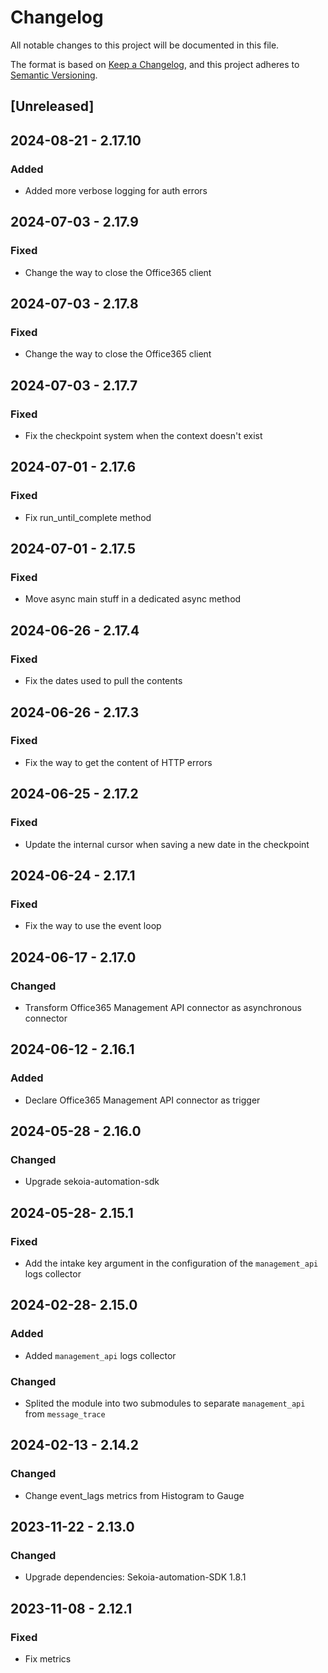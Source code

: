 # Changelog

All notable changes to this project will be documented in this file.

The format is based on [Keep a Changelog](https://keepachangelog.com/en/1.0.0/),
and this project adheres to [Semantic Versioning](https://semver.org/spec/v2.0.0.html).

## [Unreleased]

## 2024-08-21 - 2.17.10

### Added

- Added more verbose logging for auth errors

## 2024-07-03 - 2.17.9

### Fixed

- Change the way to close the Office365 client

## 2024-07-03 - 2.17.8

### Fixed

- Change the way to close the Office365 client

## 2024-07-03 - 2.17.7

### Fixed

- Fix the checkpoint system when the context doesn't exist

## 2024-07-01 - 2.17.6

### Fixed

- Fix run_until_complete method

## 2024-07-01 - 2.17.5

### Fixed

- Move async main stuff in a dedicated async method

## 2024-06-26 - 2.17.4

### Fixed

- Fix the dates used to pull the contents

## 2024-06-26 - 2.17.3

### Fixed

- Fix the way to get the content of HTTP errors

## 2024-06-25 - 2.17.2

### Fixed

- Update the internal cursor when saving a new date in the checkpoint

## 2024-06-24 - 2.17.1

### Fixed

- Fix the way to use the event loop

## 2024-06-17 - 2.17.0

### Changed

- Transform Office365 Management API connector as asynchronous connector

## 2024-06-12 - 2.16.1

### Added

- Declare Office365 Management API connector as trigger

## 2024-05-28 - 2.16.0

### Changed

- Upgrade sekoia-automation-sdk

## 2024-05-28- 2.15.1

### Fixed

- Add the intake key argument in the configuration of the `management_api` logs collector

## 2024-02-28- 2.15.0

### Added

- Added `management_api` logs collector

### Changed

- Splited the module into two submodules to separate `management_api` from `message_trace`

## 2024-02-13 - 2.14.2

### Changed

- Change event_lags metrics from Histogram to Gauge

## 2023-11-22 - 2.13.0

### Changed

- Upgrade dependencies: Sekoia-automation-SDK 1.8.1

## 2023-11-08 - 2.12.1

### Fixed

- Fix metrics
